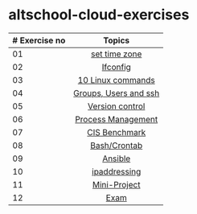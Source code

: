 # altschool-cloud-exercises


| # Exercise no |                                                                       Topics                                                                        |
| ----- | :-------------------------------------------------------------------------------------------------------------------------------------------------: |
| 01    |                                                             [set time zone](https://github.com/EjiroLaurelD/altschool-cloud-exercises/blob/master/timezones-exercise/timezones.md)                                                             |
| 02    |                                               [Ifconfig](https://github.com/EjiroLaurelD/altschool-cloud-exercises/blob/master/ifconfig-exercise/ifconfig.md)                                                |
| 03    |                             [10 Linux commands](https://github.com/EjiroLaurelD/altschool-cloud-exercises/blob/master/10linuxcommands-exercise/10linuxcommands.md)                             |
| 04    |                                            [Groups, Users and ssh](https://github.com/EjiroLaurelD/altschool-cloud-exercises/blob/master/users-groups-ssh/users-groups-ssh.md)                                             |
| 05    |                                            [Version control](https://github.com/EjiroLaurelD/altschool-cloud-exercises/blob/master/version-control/git-exercise.md)                                             |
| 06    |                                            [Process Management](https://github.com/EjiroLaurelD/altschool-cloud-exercises/blob/master/process-management/process-management.md)                                             |
| 07    |                                            [CIS Benchmark](https://github.com/EjiroLaurelD/altschool-cloud-exercises/blob/master/cis-benchmark/cis-benchmark.md)                                             |
| 08    |                             [Bash/Crontab](https://github.com/EjiroLaurelD/altschool-cloud-exercises/blob/master/bash-crontab-exercise/bash.md)                            |
| 09    |                             [Ansible](https://github.com/EjiroLaurelD/altschool-cloud-exercises/blob/master/ansible-exercise/ansible.md) |
| 10    |                             [ipaddressing](https://github.com/EjiroLaurelD/altschool-cloud-exercises/blob/master/ipaddressing-exercise/ipaddressing.md)                             |
| 11    |                             [Mini-Project](https://github.com/EjiroLaurelD/altschool-cloud-exercises/blob/master/mini-project/mini-project.md)                             |
| 12    |                             [Exam](https://github.com/EjiroLaurelD/altschool-cloud-exercises/blob/master/examproject/examproject.md)                             |

